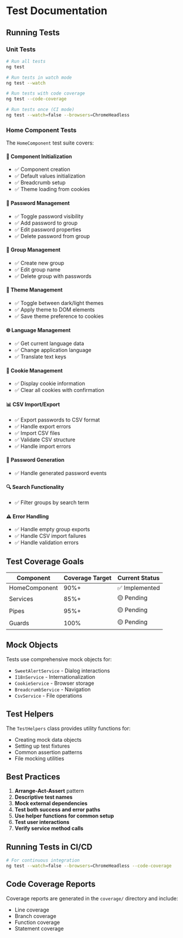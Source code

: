 # Test Documentation

## Running Tests

### Unit Tests
```bash
# Run all tests
ng test

# Run tests in watch mode
ng test --watch

# Run tests with code coverage
ng test --code-coverage

# Run tests once (CI mode)
ng test --watch=false --browsers=ChromeHeadless
```

### Home Component Tests

The `HomeComponent` test suite covers:

#### 🔧 **Component Initialization**
- ✅ Component creation
- ✅ Default values initialization
- ✅ Breadcrumb setup
- ✅ Theme loading from cookies

#### 🔐 **Password Management**
- ✅ Toggle password visibility
- ✅ Add password to group
- ✅ Edit password properties
- ✅ Delete password from group

#### 📁 **Group Management**
- ✅ Create new group
- ✅ Edit group name
- ✅ Delete group with passwords

#### 🌙 **Theme Management**
- ✅ Toggle between dark/light themes
- ✅ Apply theme to DOM elements
- ✅ Save theme preference to cookies

#### 🌐 **Language Management**
- ✅ Get current language data
- ✅ Change application language
- ✅ Translate text keys

#### 🍪 **Cookie Management**
- ✅ Display cookie information
- ✅ Clear all cookies with confirmation

#### 📊 **CSV Import/Export**
- ✅ Export passwords to CSV format
- ✅ Handle export errors
- ✅ Import CSV files
- ✅ Validate CSV structure
- ✅ Handle import errors

#### 🎲 **Password Generation**
- ✅ Handle generated password events

#### 🔍 **Search Functionality**
- ✅ Filter groups by search term

#### ⚠️ **Error Handling**
- ✅ Handle empty group exports
- ✅ Handle CSV import failures
- ✅ Handle validation errors

## Test Coverage Goals

| Component | Coverage Target | Current Status |
|-----------|----------------|----------------|
| HomeComponent | 90%+ | ✅ Implemented |
| Services | 85%+ | 🟡 Pending |
| Pipes | 95%+ | 🟡 Pending |
| Guards | 100% | 🟡 Pending |

## Mock Objects

Tests use comprehensive mock objects for:
- `SweetAlertService` - Dialog interactions
- `I18nService` - Internationalization
- `CookieService` - Browser storage
- `BreadcrumbService` - Navigation
- `CsvService` - File operations

## Test Helpers

The `TestHelpers` class provides utility functions for:
- Creating mock data objects
- Setting up test fixtures
- Common assertion patterns
- File mocking utilities

## Best Practices

1. **Arrange-Act-Assert** pattern
2. **Descriptive test names**
3. **Mock external dependencies**
4. **Test both success and error paths**
5. **Use helper functions for common setup**
6. **Test user interactions**
7. **Verify service method calls**

## Running Tests in CI/CD

```bash
# For continuous integration
ng test --watch=false --browsers=ChromeHeadless --code-coverage
```

## Code Coverage Reports

Coverage reports are generated in the `coverage/` directory and include:
- Line coverage
- Branch coverage
- Function coverage
- Statement coverage
